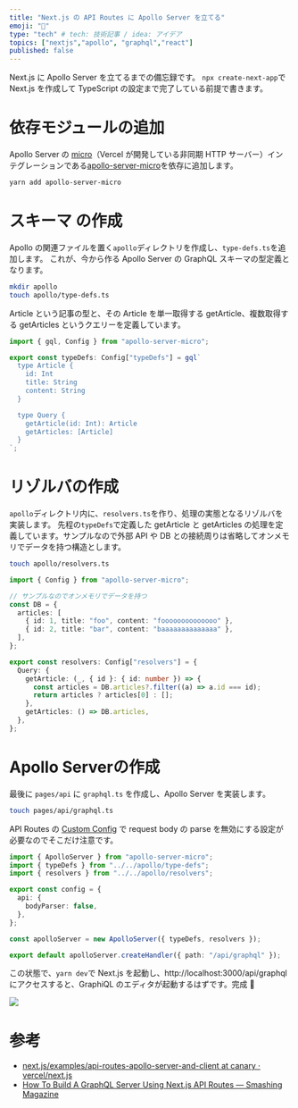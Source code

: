```yaml
---
title: "Next.js の API Routes に Apollo Server を立てる"
emoji: "💠"
type: "tech" # tech: 技術記事 / idea: アイデア
topics: ["nextjs","apollo", "graphql","react"]
published: false
---
```


Next.js に Apollo Server を立てるまでの備忘録です。
`npx create-next-app`で Next.js を作成して TypeScript の設定まで完了している前提で書きます。

# 依存モジュールの追加

Apollo Server の [micro](https://www.npmjs.com/package/micro)（Vercel が開発している非同期 HTTP サーバー）インテグレーションである[apollo-server-micro](https://github.com/apollographql/apollo-server/tree/main/packages/apollo-server-micro)を依存に追加します。

```bash
yarn add apollo-server-micro
```

# スキーマ の作成

Apollo の関連ファイルを置く`apollo`ディレクトリを作成し、`type-defs.ts`を追加します。
これが、今から作る Apollo Server の GraphQL スキーマの型定義となります。

```bash
mkdir apollo
touch apollo/type-defs.ts
```

Article という記事の型と、その Article を単一取得する getArticle、複数取得する getArticles というクエリーを定義しています。

```ts:apollo/type-defs.ts
import { gql, Config } from "apollo-server-micro";

export const typeDefs: Config["typeDefs"] = gql`
  type Article {
    id: Int
    title: String
    content: String
  }

  type Query {
    getArticle(id: Int): Article
    getArticles: [Article]
  }
`;
```

# リゾルバの作成

`apollo`ディレクトリ内に、`resolvers.ts`を作り、処理の実態となるリゾルバを実装します。
先程の`typeDefs`で定義した getArticle と getArticles の処理を定義しています。サンプルなので外部 API や DB との接続周りは省略してオンメモリでデータを持つ構造とします。

```bash
touch apollo/resolvers.ts
```

```ts:graphql.ts
import { Config } from "apollo-server-micro";

// サンプルなのでオンメモリでデータを持つ
const DB = {
  articles: [
    { id: 1, title: "foo", content: "foooooooooooooo" },
    { id: 2, title: "bar", content: "baaaaaaaaaaaaaa" },
  ],
};

export const resolvers: Config["resolvers"] = {
  Query: {
    getArticle: (_, { id }: { id: number }) => {
      const articles = DB.articles?.filter((a) => a.id === id);
      return articles ? articles[0] : [];
    },
    getArticles: () => DB.articles,
  },
};
```

# Apollo Serverの作成

最後に `pages/api` に `graphql.ts` を作成し、Apollo Server を実装します。

```bash
touch pages/api/graphql.ts
```

API Routes の [Custom Config](https://nextjs.org/docs/api-routes/api-middlewares#custom-config) で request body の parse を無効にする設定が必要なのでそこだけ注意です。

```ts:graphql.ts
import { ApolloServer } from "apollo-server-micro";
import { typeDefs } from "../../apollo/type-defs";
import { resolvers } from "../../apollo/resolvers";

export const config = {
  api: {
    bodyParser: false,
  },
};

const apolloServer = new ApolloServer({ typeDefs, resolvers });

export default apolloServer.createHandler({ path: "/api/graphql" });

```

この状態で、`yarn dev`で Next.js を起動し、http://localhost:3000/api/graphql にアクセスすると、GraphiQL のエディタが起動するはずです。完成 🎉

![](https://i.gyazo.com/4e5ffb87c53a1e7b7aed5858f3f5db02.png)

# 参考

- [next.js/examples/api-routes-apollo-server-and-client at canary · vercel/next.js](https://github.com/vercel/next.js/tree/canary/examples/api-routes-apollo-server-and-client)
- [How To Build A GraphQL Server Using Next.js API Routes — Smashing Magazine](https://www.smashingmagazine.com/2020/10/graphql-server-next-javascript-api-routes/)